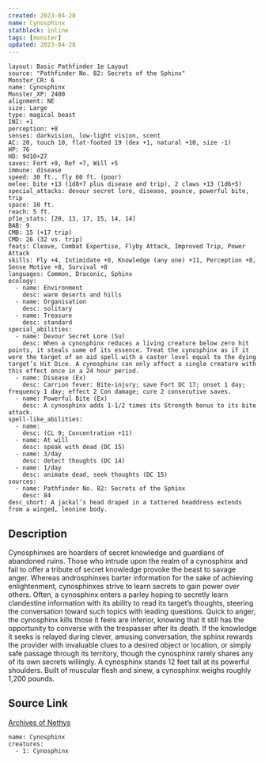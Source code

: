 ```yaml
---
created: 2023-04-28
name: Cynosphinx
statblock: inline
tags: [monster]
updated: 2023-04-28
---
```

```statblock
layout: Basic Pathfinder 1e Layout
source: "Pathfinder No. 82: Secrets of the Sphinx"
Monster_CR: 6
name: Cynosphinx
Monster_XP: 2400
alignment: NE
size: Large
type: magical beast
INI: +1
perception: +8
senses: darkvision, low-light vision, scent
AC: 20, touch 10, flat-footed 19 (dex +1, natural +10, size -1)
HP: 76
HD: 9d10+27
saves: Fort +9, Ref +7, Will +5
immune: disease
speed: 30 ft., fly 60 ft. (poor)
melee: bite +13 (1d8+7 plus disease and trip), 2 claws +13 (1d6+5)
special_attacks: devour secret lore, disease, pounce, powerful bite, trip
space: 10 ft.
reach: 5 ft.
pf1e_stats: [20, 13, 17, 15, 14, 14]
BAB: 9
CMB: 15 (+17 trip)
CMD: 26 (32 vs. trip)
feats: Cleave, Combat Expertise, Flyby Attack, Improved Trip, Power Attack
skills: Fly +4, Intimidate +8, Knowledge (any one) +11, Perception +8, Sense Motive +8, Survival +8
languages: Common, Draconic, Sphinx
ecology:
  - name: Environment
    desc: warm deserts and hills
  - name: Organisation
    desc: solitary
  - name: Treasure
    desc: standard
special_abilities:
  - name: Devour Secret Lore (Su)
    desc: When a cynosphinx reduces a living creature below zero hit points, it steals some of its essence. Treat the cynosphinx as if it were the target of an aid spell with a caster level equal to the dying target’s Hit Dice. A cynosphinx can only affect a single creature with this effect once in a 24 hour period.
  - name: Disease (Ex)
    desc: Carrion fever: Bite-injury; save Fort DC 17; onset 1 day; frequency 1 day; effect 2 Con damage; cure 2 consecutive saves.
  - name: Powerful Bite (Ex)
    desc: A cynosphinx adds 1-1/2 times its Strength bonus to its bite attack.
spell-like_abilities:
  - name:
    desc: (CL 9; Concentration +11)
  - name: At will
    desc: speak with dead (DC 15)
  - name: 3/day
    desc: detect thoughts (DC 14)
  - name: 1/day
    desc: animate dead, seek thoughts (DC 15)
sources:
  - name: Pathfinder No. 82: Secrets of the Sphinx
    desc: 84
desc_short: A jackal’s head draped in a tattered headdress extends from a winged, leonine body.
```
## Description
Cynosphinxes are hoarders of secret knowledge and guardians of abandoned ruins. Those who intrude upon the realm of a cynosphinx and fail to offer a tribute of secret knowledge provoke the beast to savage anger. Whereas androsphinxes barter information for the sake of achieving enlightenment, cynosphinxes strive to learn secrets to gain power over others. Often, a cynosphinx enters a parley hoping to secretly learn clandestine information with its ability to read its target’s thoughts, steering the conversation toward such topics with leading questions. Quick to anger, the cynosphinx kills those it feels are inferior, knowing that it still has the opportunity to converse with the trespasser after its death. If the knowledge it seeks is relayed during clever, amusing conversation, the sphinx rewards the provider with invaluable clues to a desired object or location, or simply safe passage through its territory, though the cynosphinx rarely shares any of its own secrets willingly. A cynosphinx stands 12 feet tall at its powerful shoulders. Built of muscular flesh and sinew, a cynosphinx weighs roughly 1,200 pounds.
## Source Link
[Archives of Nethys](https://aonprd.com/MonsterDisplay.aspx?ItemName=Cynosphinx)
```encounter-table
name: Cynosphinx
creatures:
  - 1: Cynosphinx
```
